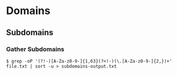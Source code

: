 # Domains

## Subdomains

### Gather Subdomains

```
$ grep -oP '(?!-)[A-Za-z0-9-]{1,63}(?<!-)(\.[A-Za-z0-9-]{2,})+' file.txt | sort -u > subdomains-output.txt
```